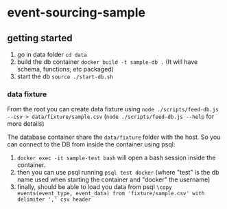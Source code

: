 # event-sourcing-sample

## getting started

1. go in data folder ``cd data``
2. build the db container ``docker build -t sample-db .`` (It will have schema, functions, etc packaged)
3. start the db ``source ./start-db.sh``

### data fixture

From the root you can create data fixture using ``node ./scripts/feed-db.js --csv > data/fixture/sample.csv`` (``node ./scripts/feed-db.js --help`` for more details)

The database container share the ``data/fixture`` folder with the host.
So you can connect to the DB from inside the container using psql:
1. ``docker exec -it sample-test bash`` will open a bash session inside the container.
2. then you can use psql running ``psql test docker`` (where "test" is the db name used when starting the container and "docker" the username)
3. finally, should be able to load you data from psql ``\copy events(event_type, event_data) from 'fixture/sample.csv' with delimiter ',' csv header`` 





